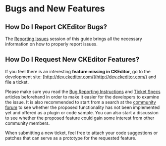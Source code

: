 # Bugs and New Features


## How Do I Report CKEditor Bugs?

The [Reporting Issues](#!/guide/dev_issues_readme) session of this guide brings all the necessary information on how to properly report issues.

## How Do I Request New CKEditor Features?

If you feel there is an interesting **feature missing in CKEditor**, go to the development site: [http://dev.ckeditor.com/](http://dev.ckeditor.com/) and file a ticket.

Please make sure you read the [Bug Reporting Instructions](http://dev.ckeditor.com/wiki/Bugs) and [Ticket Specs](http://dev.ckeditor.com/wiki/TicketSpecs) articles beforehand in order to make it easier for the developers to examine the issue. It is also recommended to start from a search at the [community forum](http://cksource.com/forums/) to see whether the proposed functionality has not been implemented yet and offered as a plugin or code sample. You can also start a discussion to see whether the proposed feature could gain some interest from other community members.

When submitting a new ticket, feel free to attach your code suggestions or patches that can serve as a prototype for the requested feature.